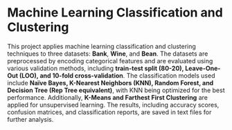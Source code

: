 # Machine Learning Classification and Clustering

This project applies machine learning classification and clustering techniques to three datasets: **Bank**, **Wine**, and **Bean**. The datasets are preprocessed by encoding categorical features and are evaluated using various validation methods, including **train-test split (80-20), Leave-One-Out (LOO), and 10-fold cross-validation**. The classification models used include **Naïve Bayes, K-Nearest Neighbors (KNN), Random Forest, and Decision Tree (Rep Tree equivalent)**, with KNN being optimized for the best performance. Additionally, **K-Means and Farthest First Clustering** are applied for unsupervised learning. The results, including accuracy scores, confusion matrices, and classification reports, are saved in text files for further analysis.
